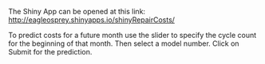 The Shiny App can be opened at this link:
http://eagleosprey.shinyapps.io/shinyRepairCosts/


To predict costs for a future month use 
the slider to specify the cycle count 
for the beginning of that month. Then select a 
model number. Click on Submit for the prediction.

